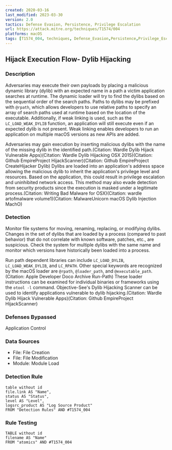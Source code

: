 ```yaml
---
created: 2020-03-16
last_modified: 2023-03-30
version: 2.0
tactics: Defense Evasion, Persistence, Privilege Escalation
url: https://attack.mitre.org/techniques/T1574/004
platforms: macOS
tags: [T1574_004, techniques, Defense_Evasion,Persistence,Privilege_Escalation]
---
```


## Hijack Execution Flow- Dylib Hijacking

### Description

Adversaries may execute their own payloads by placing a malicious dynamic library (dylib) with an expected name in a path a victim application searches at runtime. The dynamic loader will try to find the dylibs based on the sequential order of the search paths. Paths to dylibs may be prefixed with <code>@rpath</code>, which allows developers to use relative paths to specify an array of search paths used at runtime based on the location of the executable.  Additionally, if weak linking is used, such as the <code>LC_LOAD_WEAK_DYLIB</code> function, an application will still execute even if an expected dylib is not present. Weak linking enables developers to run an application on multiple macOS versions as new APIs are added.

Adversaries may gain execution by inserting malicious dylibs with the name of the missing dylib in the identified path.(Citation: Wardle Dylib Hijack Vulnerable Apps)(Citation: Wardle Dylib Hijacking OSX 2015)(Citation: Github EmpireProject HijackScanner)(Citation: Github EmpireProject CreateHijacker Dylib) Dylibs are loaded into an application's address space allowing the malicious dylib to inherit the application's privilege level and resources. Based on the application, this could result in privilege escalation and uninhibited network access. This method may also evade detection from security products since the execution is masked under a legitimate process.(Citation: Writing Bad Malware for OSX)(Citation: wardle artofmalware volume1)(Citation: MalwareUnicorn macOS Dylib Injection MachO)

### Detection

Monitor file systems for moving, renaming, replacing, or modifying dylibs. Changes in the set of dylibs that are loaded by a process (compared to past behavior) that do not correlate with known software, patches, etc., are suspicious. Check the system for multiple dylibs with the same name and monitor which versions have historically been loaded into a process. 

Run path dependent libraries can include <code>LC_LOAD_DYLIB</code>, <code>LC_LOAD_WEAK_DYLIB</code>, and <code>LC_RPATH</code>. Other special keywords are recognized by the macOS loader are <code>@rpath</code>, <code>@loader_path</code>, and <code>@executable_path</code>.(Citation: Apple Developer Doco Archive Run-Path) These loader instructions can be examined for individual binaries or frameworks using the <code>otool -l</code> command. Objective-See's Dylib Hijacking Scanner can be used to identify applications vulnerable to dylib hijacking.(Citation: Wardle Dylib Hijack Vulnerable Apps)(Citation: Github EmpireProject HijackScanner)

### Defenses Bypassed

Application Control

### Data Sources

  - File: File Creation
  -  File: File Modification
  -  Module: Module Load
### Detection Rule

```dataview
table without id
file.link AS "Name",
status AS "Status",
level AS "Level",
logsrc_product AS "Log Source Product"
FROM "Detection Rules" AND #T1574_004
```

### Rule Testing

```dataview
TABLE without id
filename AS "Name"
FROM "atomics" AND #T1574_004
```
